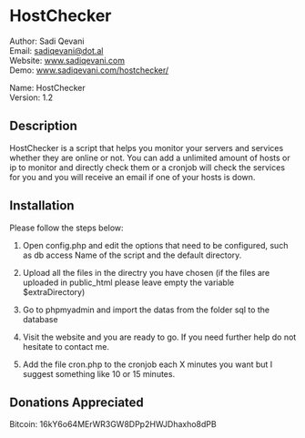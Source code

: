 HostChecker
===========

Author: Sadi Qevani  
Email: sadiqevani@dot.al  
Website: www.sadiqevani.com  
Demo: www.sadiqevani.com/hostchecker/  
  
  
Name: HostChecker  
Version: 1.2  

Description
-----------

HostChecker is a script that helps you monitor your servers and services whether they are online or not. 
You can add a unlimited amount of hosts or ip to monitor and directly check them or a cronjob will check the services 
for you and you will receive an email if one of your hosts is down.

Installation
------------

Please follow the steps below:

1. Open config.php and edit the options that need to be configured, such as db access
   Name of the script and the default directory.
   
2. Upload all the files in the directry you have chosen 
   (if the files are uploaded in public_html please leave empty the variable $extraDirectory)
   
3. Go to phpmyadmin and import the datas from the folder sql to the database

4. Visit the website and you are ready to go. If you need further help do not hesitate to contact me.

5. Add the file cron.php to the cronjob each X minutes you want but I suggest something like 10 or 15 minutes.


Donations Appreciated
---------------------

Bitcoin: 16kY6o64MErWR3GW8DPp2HWJDhaxho8dPB
